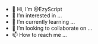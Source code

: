 - 👋 Hi, I’m @EzyScript
- 👀 I’m interested in ...
- 🌱 I’m currently learning ...
- 💞️ I’m looking to collaborate on ...
- 📫 How to reach me ...

<!---
EzyScript/EzyScript is a ✨ special ✨ repository because its `README.md` (this file) appears on your GitHub profile.
You can click the Preview link to take a look at your changes.
--->
